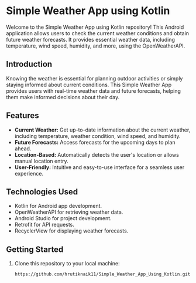 # Simple Weather App using Kotlin

Welcome to the Simple Weather App using Kotlin repository! 
This Android application allows users to check the current weather conditions and obtain future weather forecasts. 
It provides essential weather data, including temperature, wind speed, humidity, and more, using the OpenWeatherAPI.


## Introduction

Knowing the weather is essential for planning outdoor activities or simply staying informed about current conditions. 
This Simple Weather App provides users with real-time weather data and future forecasts, helping them make informed decisions about their day.

## Features

- **Current Weather:** Get up-to-date information about the current weather, including temperature, weather condition, wind speed, and humidity.
- **Future Forecasts:** Access forecasts for the upcoming days to plan ahead.
- **Location-Based:** Automatically detects the user's location or allows manual location entry.
- **User-Friendly:** Intuitive and easy-to-use interface for a seamless user experience.

## Technologies Used

- Kotlin for Android app development.
- OpenWeatherAPI for retrieving weather data.
- Android Studio for project development.
- Retrofit for API requests.
- RecyclerView for displaying weather forecasts.

## Getting Started

1. Clone this repository to your local machine:

   ```bash
   https://github.com/hrutiknaik11/Simple_Weather_App_Using_Kotlin.git

